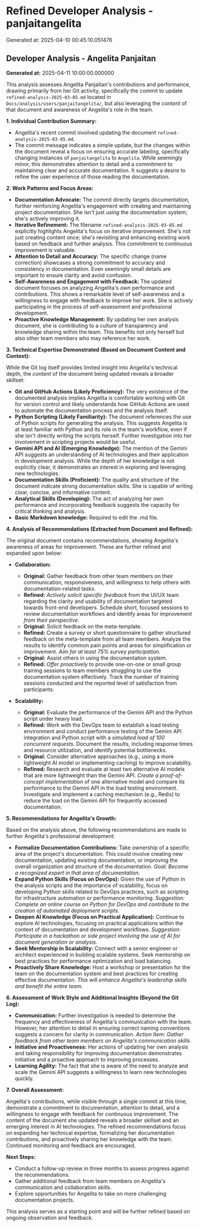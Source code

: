# Refined Developer Analysis - panjaitangelita
Generated at: 2025-04-10 00:45:10.051476

## Developer Analysis - Angelita Panjaitan

**Generated at:** 2025-04-11 10:00:00.000000

This analysis assesses Angelita Panjaitan's contributions and performance, drawing primarily from her Git activity, specifically the commit to update `refined-analysis-2025-03-05.md` located in `Docs/analysis/users/panjaitangelita/`, but also leveraging the *content* of that document and awareness of Angelita's role in the team.

**1. Individual Contribution Summary:**

*   Angelita's recent commit involved updating the document `refined-analysis-2025-03-05.md`.
*   The commit message indicates a simple update, but the changes within the document reveal a focus on ensuring accurate labeling, specifically changing instances of `panjaitangelita` to `Angelita`. While seemingly minor, this demonstrates attention to detail and a commitment to maintaining clear and accurate documentation. It suggests a desire to refine the user experience of those reading the documentation.

**2. Work Patterns and Focus Areas:**

*   **Documentation Advocate:** The commit directly targets documentation, further reinforcing Angelita's engagement with creating and maintaining project documentation. She isn't just *using* the documentation system; she's actively improving it.
*   **Iterative Refinement:** The filename `refined-analysis-2025-03-05.md` explicitly highlights Angelita's focus on iterative improvement. She's not just creating content once; she's revisiting and enhancing existing work based on feedback and further analysis. This commitment to continuous improvement is valuable.
*   **Attention to Detail and Accuracy:** The specific change (name correction) showcases a strong commitment to accuracy and consistency in documentation. Even seemingly small details are important to ensure clarity and avoid confusion.
*   **Self-Awareness and Engagement with Feedback:** The updated document focuses on analyzing Angelita's *own* performance and contributions. This shows a remarkable level of self-awareness and a willingness to engage with feedback to improve her work. She is actively participating in the process of self-assessment and professional development.
*   **Proactive Knowledge Management:** By updating her own analysis document, she is contributing to a culture of transparency and knowledge sharing within the team. This benefits not only herself but also other team members who may reference her work.

**3. Technical Expertise Demonstrated (Based on Document Content and Context):**

While the Git log itself provides limited insight into Angelita's technical depth, the *content* of the document being updated reveals a broader skillset:

*   **Git and GitHub Actions (Likely Proficiency):** The very existence of the documented analysis implies Angelita is comfortable working with Git for version control and likely understands how GitHub Actions are used to automate the documentation process and the analysis itself.
*   **Python Scripting (Likely Familiarity):** The document references the use of Python scripts for generating the analysis. This suggests Angelita is at least familiar with Python and its role in the team's workflow, even if she isn't directly writing the scripts herself. Further investigation into her involvement in scripting projects would be useful.
*   **Gemini API and AI (Emerging Knowledge):** The mention of the Gemini API suggests an understanding of AI technologies and their application in development analysis. While the depth of her knowledge is not explicitly clear, it demonstrates an interest in exploring and leveraging new technologies.
*   **Documentation Skills (Proficient):** The quality and structure of the document indicate strong documentation skills. She is capable of writing clear, concise, and informative content.
*   **Analytical Skills (Developing):** The act of analyzing her own performance and incorporating feedback suggests the capacity for critical thinking and analysis.
*   **Basic Markdown knowledge:** Required to edit the .md file.

**4. Analysis of Recommendations (Extracted from Document and Refined):**

The original document contains recommendations, showing Angelita's awareness of areas for improvement. These are further refined and expanded upon below:

*   **Collaboration:**
    *   **Original:** Gather feedback from other team members on their communication, responsiveness, and willingness to help others with documentation-related tasks.
    *   **Refined:** *Actively solicit specific feedback* from the UI/UX team regarding the clarity and usability of documentation targeted towards front-end developers. Schedule short, focused sessions to review documentation workflows and identify areas for improvement *from their perspective*.
    *   **Original:** Solicit feedback on the meta-template.
    *   **Refined:** Create a survey or short questionnaire to gather structured feedback on the meta-template from all team members. Analyze the results to identify common pain points and areas for simplification or improvement. *Aim for at least 75% survey participation.*
    *   **Original:** Assist others in using the documentation system.
    *   **Refined:** *Offer proactively* to provide one-on-one or small group training sessions to team members struggling to use the documentation system effectively. Track the number of training sessions conducted and the reported level of satisfaction from participants.

*   **Scalability:**
    *   **Original:** Evaluate the performance of the Gemini API and the Python script under heavy load.
    *   **Refined:** Work with the DevOps team to establish a load testing environment and conduct performance testing of the Gemini API integration and Python script with a *simulated load of 100 concurrent requests*. Document the results, including response times and resource utilization, and identify potential bottlenecks.
    *   **Original:** Consider alternative approaches (e.g., using a more lightweight AI model or implementing caching) to improve scalability.
    *   **Refined:** Research and evaluate at least two alternative AI models that are more lightweight than the Gemini API. *Create a proof-of-concept implementation* of one alternative model and compare its performance to the Gemini API in the load testing environment. Investigate and implement a caching mechanism (e.g., Redis) to reduce the load on the Gemini API for frequently accessed documentation.

**5. Recommendations for Angelita's Growth:**

Based on the analysis above, the following recommendations are made to further Angelita's professional development:

*   **Formalize Documentation Contributions:** Take ownership of a specific area of the project's documentation. This could involve creating new documentation, updating existing documentation, or improving the overall organization and structure of the documentation. *Goal: Become a recognized expert in that area of documentation.*
*   **Expand Python Skills (Focus on DevOps):** Given the use of Python in the analysis scripts and the importance of scalability, focus on developing Python skills related to DevOps practices, such as scripting for infrastructure automation or performance monitoring. *Suggestion: Complete an online course on Python for DevOps and contribute to the creation of automated deployment scripts.*
*   **Deepen AI Knowledge (Focus on Practical Application):** Continue to explore AI technologies, focusing on practical applications within the context of documentation and development workflows. *Suggestion: Participate in a hackathon or side project involving the use of AI for document generation or analysis.*
*   **Seek Mentorship in Scalability:** Connect with a senior engineer or architect experienced in building scalable systems. Seek mentorship on best practices for performance optimization and load balancing.
*   **Proactively Share Knowledge:** Host a workshop or presentation for the team on the documentation system and best practices for creating effective documentation. *This will enhance Angelita's leadership skills and benefit the entire team.*

**6. Assessment of Work Style and Additional Insights (Beyond the Git Log):**

*   **Communication:** Further investigation is needed to determine the frequency and effectiveness of Angelita's communication with the team. However, her attention to detail in ensuring correct naming conventions suggests a concern for clarity in communication. *Action Item: Gather feedback from other team members on Angelita's communication skills.*
*   **Initiative and Proactiveness:** Her actions of updating her own analysis and taking responsibility for improving documentation demonstrates initiative and a proactive approach to improving processes.
*   **Learning Agility:** The fact that she is aware of the need to analyze and scale the Gemini API suggests a willingness to learn new technologies quickly.

**7. Overall Assessment:**

Angelita's contributions, while visible through a single commit at this time, demonstrate a commitment to documentation, attention to detail, and a willingness to engage with feedback for continuous improvement. The content of the document she updated reveals a broader skillset and an emerging interest in AI technologies. The refined recommendations focus on expanding her technical expertise, formalizing her documentation contributions, and proactively sharing her knowledge with the team. Continued monitoring and feedback are encouraged.

**Next Steps:**

*   Conduct a follow-up review in three months to assess progress against the recommendations.
*   Gather additional feedback from team members on Angelita's communication and collaboration skills.
*   Explore opportunities for Angelita to take on more challenging documentation projects.

This analysis serves as a starting point and will be further refined based on ongoing observation and feedback.
